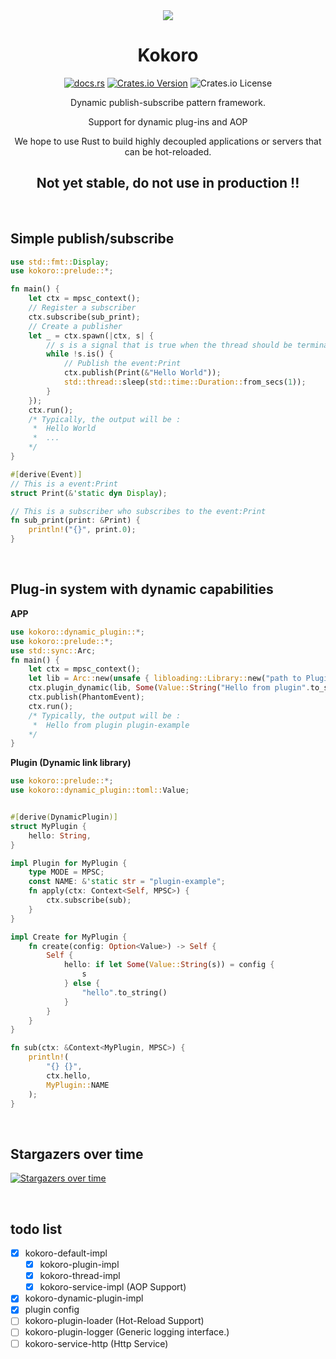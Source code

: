 <div align="center" alt="Kokoro">
  <img src="https://github.com/BERADQ/kokoro-rs/assets/78293733/57a6178e-186f-4526-8ff9-52dd88712daa"></img>
  <h1>Kokoro</h1>

  [![docs.rs](https://img.shields.io/docsrs/kokoro)](https://docs.rs/kokoro/latest/kokoro/)
  [![Crates.io Version](https://img.shields.io/crates/v/kokoro)](https://crates.io/crates/kokoro)
  ![Crates.io License](https://img.shields.io/crates/l/kokoro)
  
  Dynamic publish-subscribe pattern framework.
  
  Support for dynamic plug-ins and AOP

  We hope to use Rust to build highly decoupled applications or servers that can be hot-reloaded.

  <h2>Not yet stable, do not use in production !!</h2>
</div>

<br/>

## Simple publish/subscribe

```rust
use std::fmt::Display;
use kokoro::prelude::*;

fn main() {
    let ctx = mpsc_context();
    // Register a subscriber
    ctx.subscribe(sub_print);
    // Create a publisher
    let _ = ctx.spawn(|ctx, s| {
        // s is a signal that is true when the thread should be terminated
        while !s.is() {
            // Publish the event:Print
            ctx.publish(Print(&"Hello World"));
            std::thread::sleep(std::time::Duration::from_secs(1));
        }
    });
    ctx.run();
    /* Typically, the output will be :
     *  Hello World
     *  ...
    */
}

#[derive(Event)]
// This is a event:Print
struct Print(&'static dyn Display);

// This is a subscriber who subscribes to the event:Print
fn sub_print(print: &Print) {
    println!("{}", print.0);
}
```

<br/>

## Plug-in system with dynamic capabilities

**APP**
```rust
use kokoro::dynamic_plugin::*;
use kokoro::prelude::*;
use std::sync::Arc;
fn main() {
    let ctx = mpsc_context();
    let lib = Arc::new(unsafe { libloading::Library::new("path to Plugin (Dynamic link library)").unwrap() });
    ctx.plugin_dynamic(lib, Some(Value::String("Hello from plugin".to_string()))).unwrap();
    ctx.publish(PhantomEvent);
    ctx.run();
    /* Typically, the output will be :
     *  Hello from plugin plugin-example
    */
}
```

**Plugin (Dynamic link library)**
```rust
use kokoro::prelude::*;
use kokoro::dynamic_plugin::toml::Value;


#[derive(DynamicPlugin)]
struct MyPlugin {
    hello: String,
}

impl Plugin for MyPlugin {
    type MODE = MPSC;
    const NAME: &'static str = "plugin-example";
    fn apply(ctx: Context<Self, MPSC>) {
        ctx.subscribe(sub);
    }
}

impl Create for MyPlugin {
    fn create(config: Option<Value>) -> Self {
        Self {
            hello: if let Some(Value::String(s)) = config {
                s
            } else {
                "hello".to_string()
            }
        }
    }
}

fn sub(ctx: &Context<MyPlugin, MPSC>) {
    println!(
        "{} {}",
        ctx.hello,
        MyPlugin::NAME
    );
}
```

<br/>

## Stargazers over time
[![Stargazers over time](https://starchart.cc/kokoro-rs/kokoro.svg?variant=adaptive)](https://starchart.cc/kokoro-rs/kokoro)

<br/>

## todo list
- [x] kokoro-default-impl
  - [x] kokoro-plugin-impl
  - [x] kokoro-thread-impl
  - [x] kokoro-service-impl (AOP Support)
- [x] kokoro-dynamic-plugin-impl
- [x] plugin config
- [ ] kokoro-plugin-loader (Hot-Reload Support)
- [ ] kokoro-plugin-logger (Generic logging interface.)
- [ ] kokoro-service-http (Http Service)
